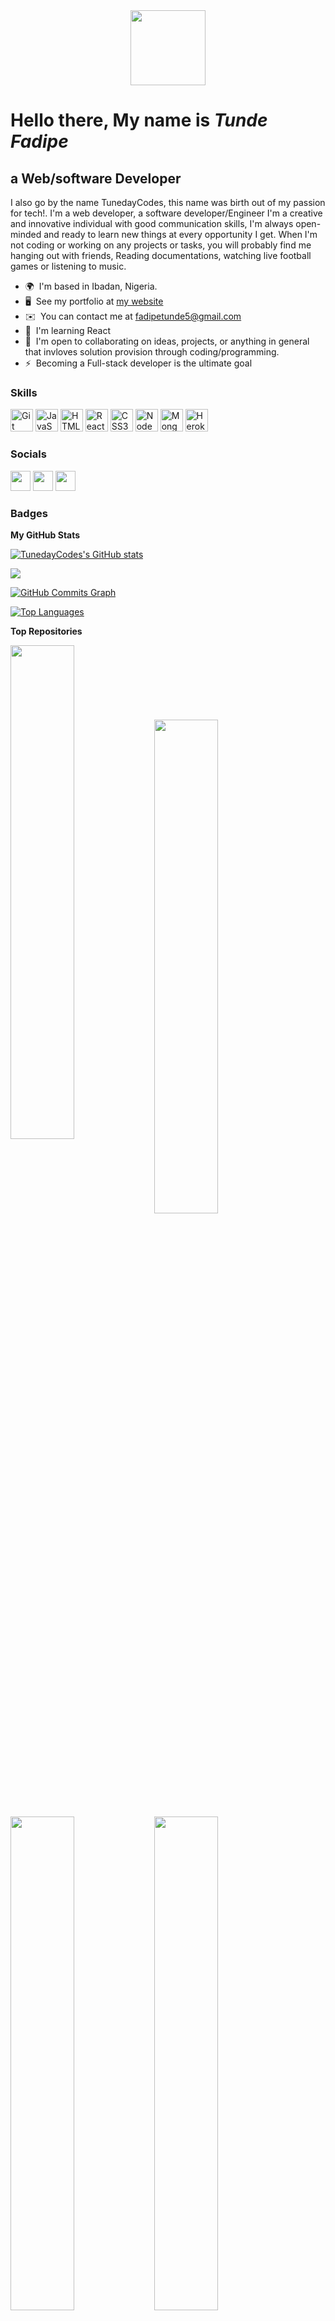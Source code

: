 <div id="header" align="center">
  <img src="https://user-images.githubusercontent.com/18350557/176309783-0785949b-9127-417c-8b55-ab5a4333674e.gif" width="120"/>
</div>

Hello there, My name is <em>Tunde Fadipe</em>
=========================================================================================================================================

a Web/software Developer
------------------

I also go by the name TunedayCodes, this name was birth out of my passion for tech!. I'm a web developer, a software developer/Engineer I'm a creative and innovative individual with good communication skills, I'm always open-minded and ready to learn new things at every opportunity I get. When I'm not coding or working on any projects or tasks, you will probably find me hanging out with friends, Reading documentations, watching live football games or listening to music.

* 🌍  I'm based in Ibadan, Nigeria.
* 🖥️  See my portfolio at [my website](https://tunedaycodes.github.io/Web-Dev-Portofolio/)
* ✉️  You can contact me at [fadipetunde5@gmail.com](mailto:fadipetunde5@gmail.com)
* 🧠  I'm learning React
* 🤝  I'm open to collaborating on ideas, projects, or anything in general that invloves solution provision through coding/programming.
* ⚡  Becoming a Full-stack developer is the ultimate goal

### Skills


<p align="left">
<a href="https://git-scm.com/" target="_blank" rel="noreferrer"><img src="https://raw.githubusercontent.com/danielcranney/readme-generator/main/public/icons/skills/git-colored.svg" width="36" height="36" alt="Git" /></a>
<a href="https://developer.mozilla.org/en-US/docs/Web/JavaScript" target="_blank" rel="noreferrer"><img src="https://raw.githubusercontent.com/danielcranney/readme-generator/main/public/icons/skills/javascript-colored.svg" width="36" height="36" alt="JavaScript" /></a>
<a href="https://developer.mozilla.org/en-US/docs/Glossary/HTML5" target="_blank" rel="noreferrer"><img src="https://raw.githubusercontent.com/danielcranney/readme-generator/main/public/icons/skills/html5-colored.svg" width="36" height="36" alt="HTML5" /></a>
<a href="https://reactjs.org/" target="_blank" rel="noreferrer"><img src="https://raw.githubusercontent.com/danielcranney/readme-generator/main/public/icons/skills/react-colored.svg" width="36" height="36" alt="React" /></a>
<a href="https://www.w3.org/TR/CSS/#css" target="_blank" rel="noreferrer"><img src="https://raw.githubusercontent.com/danielcranney/readme-generator/main/public/icons/skills/css3-colored.svg" width="36" height="36" alt="CSS3" /></a>
<a href="https://nodejs.org/en/" target="_blank" rel="noreferrer"><img src="https://raw.githubusercontent.com/danielcranney/readme-generator/main/public/icons/skills/nodejs-colored.svg" width="36" height="36" alt="NodeJS" /></a>
<a href="https://www.mongodb.com/" target="_blank" rel="noreferrer"><img src="https://raw.githubusercontent.com/danielcranney/readme-generator/main/public/icons/skills/mongodb-colored.svg" width="36" height="36" alt="MongoDB" /></a>
<a href="https://www.heroku.com/" target="_blank" rel="noreferrer"><img src="https://raw.githubusercontent.com/danielcranney/readme-generator/main/public/icons/skills/heroku-colored.svg" width="36" height="36" alt="Heroku" /></a>
</p>


### Socials

<p align="left"> <a href="https://www.github.com/TunedayCodes" target="_blank" rel="noreferrer"><img src="https://raw.githubusercontent.com/danielcranney/readme-generator/main/public/icons/socials/github.svg" width="32" height="32" /></a> <a href="https://www.linkedin.com/in/tunde-fadipe-b1b198136/" target="_blank" rel="noreferrer"><img src="https://raw.githubusercontent.com/danielcranney/readme-generator/main/public/icons/socials/linkedin.svg" width="32" height="32" /></a> <a href="https://www.twitter.com/its_tuneday" target="_blank" rel="noreferrer"><img src="https://raw.githubusercontent.com/danielcranney/readme-generator/main/public/icons/socials/twitter.svg" width="32" height="32" /></a></p>

### Badges

<b>My GitHub Stats</b>

<a href="http://www.github.com/TunedayCodes"><img src="https://github-readme-stats.vercel.app/api?username=TunedayCodes&show_icons=true&hide=prs,issues,contribs&count_private=true&title_color=0891b2&text_color=ffffff&icon_color=0891b2&bg_color=1c1917&hide_border=true&show_icons=true" alt="TunedayCodes's GitHub stats" /></a>

<a href="http://www.github.com/TunedayCodes"><img src="https://github-readme-streak-stats.herokuapp.com/?user=TunedayCodes&stroke=ffffff&background=1c1917&ring=0891b2&fire=0891b2&currStreakNum=ffffff&currStreakLabel=0891b2&sideNums=ffffff&sideLabels=ffffff&dates=ffffff&hide_border=true" /></a>

<a href="http://www.github.com/TunedayCodes"><img src="https://github-readme-activity-graph.cyclic.app/graph?username=TunedayCodes&bg_color=1c1917&color=ffffff&line=0891b2&point=ffffff&area_color=1c1917&area=true&hide_border=true&custom_title=GitHub%20Commits%20Graph" alt="GitHub Commits Graph" /></a>

<a href="https://github.com/TunedayCodes" align="left"><img src="https://github-readme-stats.vercel.app/api/top-langs/?username=TunedayCodes&langs_count=10&title_color=0891b2&text_color=ffffff&icon_color=0891b2&bg_color=1c1917&hide_border=true&locale=en&custom_title=Top%20%Languages" alt="Top Languages" /></a>

<b>Top Repositories</b>

<div width="100%" align="center"><a href="https://github.com/TunedayCodes/Guess-the-digit" align="left"><img align="left" width="45%" src="https://github-readme-stats.vercel.app/api/pin/?username=TunedayCodes&repo=Guess-the-digit&title_color=0891b2&text_color=ffffff&icon_color=0891b2&bg_color=1c1917&hide_border=true&locale=en" /></a></div><br /><br /><br /><br /><br /><br /><br />

<div width="100%" align="center"><a href="https://github.com/TunedayCodes/To-Do-App" align="left"><img align="left" width="45%" src="https://github-readme-stats.vercel.app/api/pin/?username=TunedayCodes&repo=To-Do-App&title_color=0891b2&text_color=ffffff&icon_color=0891b2&bg_color=1c1917&hide_border=true&locale=en" /></a></div><br /><br /><br /><br /><br /><br /><br />

<div width="100%" align="center"><a href="https://github.com/TunedayCodes/The-Even-Odd" align="left"><img align="left" width="45%" src="https://github-readme-stats.vercel.app/api/pin/?username=TunedayCodes&repo=The-Even-Odd&title_color=0891b2&text_color=ffffff&icon_color=0891b2&bg_color=1c1917&hide_border=true&locale=en" /></a></div><br /><br /><br /><br /><br /><br /><br />

<div width="100%" align="center"><a href="https://github.com/TunedayCodes/Guessing-Game " align="left"><img align="left" width="45%" src="https://github-readme-stats.vercel.app/api/pin/?username=TunedayCodes&repo=Guessing-Game&title_color=0891b2&text_color=ffffff&icon_color=0891b2&bg_color=1c1917&hide_border=true&locale=en" /></a></div><br /><br /><br /><br /><br /><br /><br />

<div width="100%" align="center"><a href="https://github.com/TunedayCodes/Grover-Responsive-Website " align="left"><img align="left" width="45%" src="https://github-readme-stats.vercel.app/api/pin/?username=TunedayCodes&repo=Grover-Responsive-Website&title_color=0891b2&text_color=ffffff&icon_color=0891b2&bg_color=1c1917&hide_border=true&locale=en" /></a></div><br /><br /><br /><br /><br /><br /><br />
